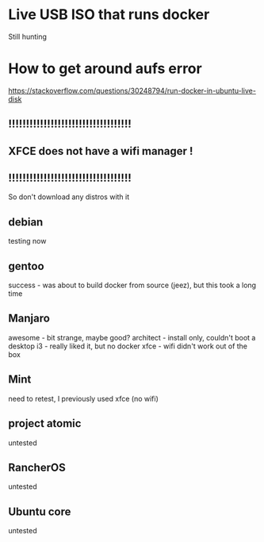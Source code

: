 # Live USB ISO that runs docker
Still hunting

# How to get around aufs error
https://stackoverflow.com/questions/30248794/run-docker-in-ubuntu-live-disk

## !!!!!!!!!!!!!!!!!!!!!!!!!!!!!!!!!!!
## XFCE does not have a wifi manager !
## !!!!!!!!!!!!!!!!!!!!!!!!!!!!!!!!!!!
So don't download any distros with it

## debian
testing now

## gentoo
success - was about to build docker from source (jeez), but this took a long time

## Manjaro
awesome - bit strange, maybe good?
architect - install only, couldn't boot a desktop
i3 - really liked it, but no docker
xfce - wifi didn't work out of the box

## Mint
need to retest, I previously used xfce (no wifi)

## project atomic
untested

## RancherOS
untested

## Ubuntu core
untested